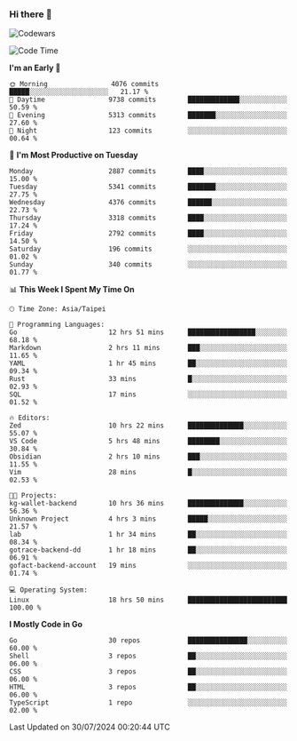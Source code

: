 ### Hi there 👋

![Codewars](https://www.codewars.com/users/omegaatt36/badges/small)

<!--START_SECTION:waka-->
![Code Time](http://img.shields.io/badge/Code%20Time-2%2C645%20hrs%2046%20mins-blue)

**I'm an Early 🐤** 

```text
🌞 Morning                4076 commits        █████░░░░░░░░░░░░░░░░░░░░   21.17 % 
🌆 Daytime                9738 commits        █████████████░░░░░░░░░░░░   50.59 % 
🌃 Evening                5313 commits        ███████░░░░░░░░░░░░░░░░░░   27.60 % 
🌙 Night                  123 commits         ░░░░░░░░░░░░░░░░░░░░░░░░░   00.64 % 
```
📅 **I'm Most Productive on Tuesday** 

```text
Monday                   2887 commits        ████░░░░░░░░░░░░░░░░░░░░░   15.00 % 
Tuesday                  5341 commits        ███████░░░░░░░░░░░░░░░░░░   27.75 % 
Wednesday                4376 commits        ██████░░░░░░░░░░░░░░░░░░░   22.73 % 
Thursday                 3318 commits        ████░░░░░░░░░░░░░░░░░░░░░   17.24 % 
Friday                   2792 commits        ████░░░░░░░░░░░░░░░░░░░░░   14.50 % 
Saturday                 196 commits         ░░░░░░░░░░░░░░░░░░░░░░░░░   01.02 % 
Sunday                   340 commits         ░░░░░░░░░░░░░░░░░░░░░░░░░   01.77 % 
```


📊 **This Week I Spent My Time On** 

```text
🕑︎ Time Zone: Asia/Taipei

💬 Programming Languages: 
Go                       12 hrs 51 mins      █████████████████░░░░░░░░   68.18 % 
Markdown                 2 hrs 11 mins       ███░░░░░░░░░░░░░░░░░░░░░░   11.65 % 
YAML                     1 hr 45 mins        ██░░░░░░░░░░░░░░░░░░░░░░░   09.34 % 
Rust                     33 mins             █░░░░░░░░░░░░░░░░░░░░░░░░   02.93 % 
SQL                      17 mins             ░░░░░░░░░░░░░░░░░░░░░░░░░   01.52 % 

🔥 Editors: 
Zed                      10 hrs 22 mins      ██████████████░░░░░░░░░░░   55.07 % 
VS Code                  5 hrs 48 mins       ████████░░░░░░░░░░░░░░░░░   30.84 % 
Obsidian                 2 hrs 10 mins       ███░░░░░░░░░░░░░░░░░░░░░░   11.55 % 
Vim                      28 mins             █░░░░░░░░░░░░░░░░░░░░░░░░   02.53 % 

🐱‍💻 Projects: 
kg-wallet-backend        10 hrs 36 mins      ██████████████░░░░░░░░░░░   56.36 % 
Unknown Project          4 hrs 3 mins        █████░░░░░░░░░░░░░░░░░░░░   21.57 % 
lab                      1 hr 34 mins        ██░░░░░░░░░░░░░░░░░░░░░░░   08.34 % 
gotrace-backend-dd       1 hr 18 mins        ██░░░░░░░░░░░░░░░░░░░░░░░   06.91 % 
gofact-backend-account   19 mins             ░░░░░░░░░░░░░░░░░░░░░░░░░   01.74 % 

💻 Operating System: 
Linux                    18 hrs 50 mins      █████████████████████████   100.00 % 
```

**I Mostly Code in Go** 

```text
Go                       30 repos            ███████████████░░░░░░░░░░   60.00 % 
Shell                    3 repos             ██░░░░░░░░░░░░░░░░░░░░░░░   06.00 % 
CSS                      3 repos             ██░░░░░░░░░░░░░░░░░░░░░░░   06.00 % 
HTML                     3 repos             ██░░░░░░░░░░░░░░░░░░░░░░░   06.00 % 
TypeScript               1 repo              ░░░░░░░░░░░░░░░░░░░░░░░░░   02.00 % 
```




 Last Updated on 30/07/2024 00:20:44 UTC
<!--END_SECTION:waka-->

<!--
**omegaatt36/omegaatt36** is a ✨ _special_ ✨ repository because its `README.md` (this file) appears on your GitHub profile.

Here are some ideas to get you started:

- 🔭 I’m currently working on ...
- 🌱 I’m currently learning ...
- 👯 I’m looking to collaborate on ...
- 🤔 I’m looking for help with ...
- 💬 Ask me about ...
- 📫 How to reach me: ...
- 😄 Pronouns: ...
- ⚡ Fun fact: ...
-->
